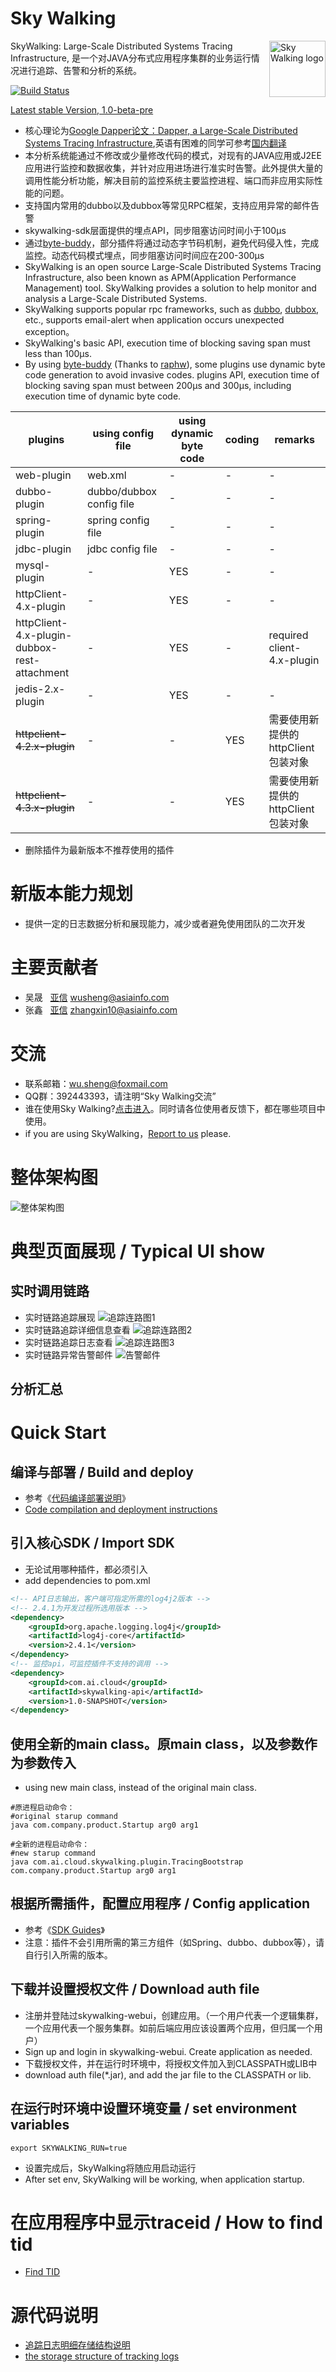 Sky Walking
==========

<img src="http://wu-sheng.github.io/sky-walking/images/skywalking.png" alt="Sky Walking logo" height="90px" align="right" />

SkyWalking: Large-Scale Distributed Systems Tracing Infrastructure, 是一个对JAVA分布式应用程序集群的业务运行情况进行追踪、告警和分析的系统。

[![Build Status](https://travis-ci.org/wu-sheng/sky-walking.svg?branch=master)](https://travis-ci.org/wu-sheng/sky-walking)

[Latest stable Version, 1.0-beta-pre](https://github.com/wu-sheng/sky-walking/tree/1.0-beta-pre)

* 核心理论为[Google Dapper论文：Dapper, a Large-Scale Distributed Systems Tracing Infrastructure](http://research.google.com/pubs/pub36356.html),英语有困难的同学可参考[国内翻译](http://duanple.blog.163.com/blog/static/70971767201329113141336/)
* 本分析系统能通过不修改或少量修改代码的模式，对现有的JAVA应用或J2EE应用进行监控和数据收集，并针对应用进场进行准实时告警。此外提供大量的调用性能分析功能，解决目前的监控系统主要监控进程、端口而非应用实际性能的问题。
* 支持国内常用的dubbo以及dubbox等常见RPC框架，支持应用异常的邮件告警
* skywalking-sdk层面提供的埋点API，同步阻塞访问时间小于100μs
* 通过[byte-buddy](https://github.com/raphw/byte-buddy)，部分插件将通过动态字节码机制，避免代码侵入性，完成监控。动态代码模式埋点，同步阻塞访问时间应在200-300μs
* SkyWalking is an open source Large-Scale Distributed Systems Tracing Infrastructure, also been known as APM(Application Performance Management) tool. SkyWalking provides a solution to help monitor and analysis a Large-Scale Distributed Systems.
* SkyWalking supports popular rpc frameworks, such as [dubbo](https://github.com/alibaba/dubbo), [dubbox](https://github.com/dangdangdotcom/dubbox), etc., supports email-alert when application occurs unexpected exception。
* SkyWalking's basic API, execution time of blocking saving span must less than 100μs.
* By using [byte-buddy](https://github.com/raphw/byte-buddy) (Thanks to [raphw](https://github.com/raphw)), some plugins use dynamic byte code generation to avoid invasive codes. plugins API, execution time of blocking saving span must between 200μs and 300μs, including execution time of dynamic byte code.

|plugins|using config file|using dynamic byte code| coding |remarks|
| ----------- |---------| ----------|----------|----------|
|web-plugin|web.xml| - | - | - |
|dubbo-plugin| dubbo/dubbox config file | - | - | - |
|spring-plugin| spring config file | - | - | - |
|jdbc-plugin| jdbc config file | - | - | - |
|mysql-plugin| - | YES | - | - |
|httpClient-4.x-plugin| - | YES | - | - |
|httpClient-4.x-plugin-dubbox-rest-attachment| - | YES | - | required client-4.x-plugin |
|jedis-2.x-plugin| - | YES | - | - |
|~~httpclient-4.2.x-plugin~~| - | - | YES | 需要使用新提供的httpClient包装对象 |
|~~httpclient-4.3.x-plugin~~| - | - | YES | 需要使用新提供的httpClient包装对象 |

* 删除插件为最新版本不推荐使用的插件

# 新版本能力规划
* 提供一定的日志数据分析和展现能力，减少或者避免使用团队的二次开发

# 主要贡献者
* 吴晟 &nbsp;&nbsp;[亚信](http://www.asiainfo.com/) wusheng@asiainfo.com
* 张鑫 &nbsp;&nbsp;[亚信](http://www.asiainfo.com/) zhangxin10@asiainfo.com

# 交流
* 联系邮箱：wu.sheng@foxmail.com
* QQ群：392443393，请注明“Sky Walking交流”
* 谁在使用Sky Walking?[点击进入](https://github.com/wu-sheng/sky-walking/issues/34)。同时请各位使用者反馈下，都在哪些项目中使用。
* if you are using SkyWalking，[Report to us](https://github.com/wu-sheng/sky-walking/issues/34) please.

# 整体架构图
![整体架构图](http://wu-sheng.github.io/sky-walking/sample-code/images/skywalkingClusterDeploy.jpeg)

# 典型页面展现 / Typical UI show
## 实时调用链路
* 实时链路追踪展现
![追踪连路图1](http://wu-sheng.github.io/sky-walking/sample-code/screenshoot/callChain.png)
* 实时链路追踪详细信息查看
![追踪连路图2](http://wu-sheng.github.io/sky-walking/sample-code/screenshoot/callChainDetail.png)
* 实时链路追踪日志查看
![追踪连路图3](http://wu-sheng.github.io/sky-walking/sample-code/screenshoot/callChainLog.png)
* 实时链路异常告警邮件
![告警邮件](http://wu-sheng.github.io/sky-walking/sample-code/screenshoot/alarmMail.jpg)

## 分析汇总

# Quick Start
## 编译与部署 / Build and deploy
- 参考《[代码编译部署说明](BUILD_DOC.md)》
- [Code compilation and deployment instructions](BUILD_DOC.md)

## 引入核心SDK / Import SDK
- 无论试用哪种插件，都必须引入
- add dependencies to pom.xml
```xml
<!-- API日志输出，客户端可指定所需的log4j2版本 -->
<!-- 2.4.1为开发过程所选用版本 -->
<dependency>
    <groupId>org.apache.logging.log4j</groupId>
    <artifactId>log4j-core</artifactId>
    <version>2.4.1</version>
</dependency>
<!-- 监控api，可监控插件不支持的调用 -->
<dependency>
    <groupId>com.ai.cloud</groupId>
    <artifactId>skywalking-api</artifactId>
    <version>1.0-SNAPSHOT</version>
</dependency>
```

## 使用全新的main class。原main class，以及参数作为参数传入
- using new main class, instead of the original main class.
```shell
#原进程启动命令：
#original starup command
java com.company.product.Startup arg0 arg1

#全新的进程启动命令：
#new starup command
java com.ai.cloud.skywalking.plugin.TracingBootstrap com.company.product.Startup arg0 arg1
```

## 根据所需插件，配置应用程序 / Config application
- 参考《[SDK Guides](skywalking-sdk-plugin)》
- 注意：插件不会引用所需的第三方组件（如Spring、dubbo、dubbox等），请自行引入所需的版本。


## 下载并设置授权文件 / Download auth file
- 注册并登陆过skywalking-webui，创建应用。（一个用户代表一个逻辑集群，一个应用代表一个服务集群。如前后端应用应该设置两个应用，但归属一个用户）
- Sign up and login in skywalking-webui. Create application as needed.
- 下载授权文件，并在运行时环境中，将授权文件加入到CLASSPATH或LIB中
- download auth file(*.jar), and add the jar file to the CLASSPATH or lib.

## 在运行时环境中设置环境变量 / set environment variables 
```
export SKYWALKING_RUN=true
```
- 设置完成后，SkyWalking将随应用启动运行
- After set env, SkyWalking will be working, when application startup.

# 在应用程序中显示traceid / How to find tid
- [Find TID](HOW_TO_FIND_TID.md)

# 源代码说明
* [追踪日志明细存储结构说明](https://github.com/wu-sheng/sky-walking/blob/master/skywalking-server/doc/hbase_table_desc.md)
* [the storage structure of tracking logs](https://github.com/wu-sheng/sky-walking/blob/master/skywalking-server/doc/hbase_table_desc.md)
